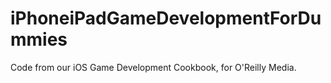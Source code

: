 iPhoneiPadGameDevelopmentForDummies
===================================

Code from our iOS Game Development Cookbook, for O'Reilly Media.
